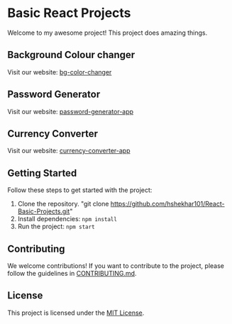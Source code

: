 # Basic React Projects

Welcome to my awesome project! This project does amazing things.

## Background Colour changer

Visit our website: <a href="https://bg-clr-changer.netlify.app/" target="_blank">bg-color-changer</a>

## Password Generator

Visit our website: <a href="https://password-generator-appli.netlify.app/" target="_blank">password-generator-app</a>

## Currency Converter

Visit our website: <a href="https://currency-convertor-appl.netlify.app/" target="_blank">currency-converter-app</a>


## Getting Started

Follow these steps to get started with the project:

1. Clone the repository.
   "git clone https://github.com/hshekhar101/React-Basic-Projects.git"
3. Install dependencies: `npm install`
4. Run the project: `npm start`

## Contributing

We welcome contributions! If you want to contribute to the project, please follow the guidelines in [CONTRIBUTING.md](CONTRIBUTING.md).

## License

This project is licensed under the [MIT License](LICENSE).
